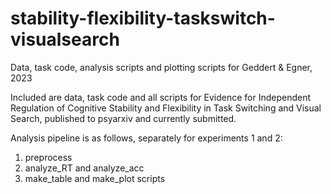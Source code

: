 # stability-flexibility-taskswitch-visualsearch
Data, task code, analysis scripts and plotting scripts for Geddert &amp; Egner, 2023

Included are data, task code and all scripts for Evidence for Independent Regulation of Cognitive Stability and Flexibility in Task Switching and Visual Search, published to psyarxiv and currently submitted. 

Analysis pipeline is as follows, separately for experiments 1 and 2:
1. preprocess
2. analyze_RT and analyze_acc
3. make_table and make_plot scripts
